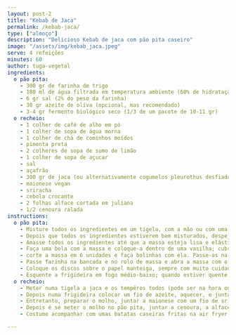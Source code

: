 ```yaml
---
layout: post-2
title: "Kebab de Jaca"
permalink: /kebab-jaca/
type: ["almoço"]
description: "Delicioso Kebab de jaca com pão pita caseiro"
image: "/assets/img/kebab_jaca.jpeg"
serve: 4 refeições
minutes: 60
author: tuga-vegetal
ingredients: 
  o pão pita:
    - 300 gr de farinha de trigo
    - 180 ml de água filtrada em temperatura ambiente (60% de hidratação)
    - 6 gr sal (2% do peso da farinha)
    - 30 gr azeite de oliva (opcional, mas recomendado)
    - 3-4 gr fermento biológico seco (1/3 de um pacote de 10-11 gr)
  o recheio:
    - 1 colher de café de alho em pó
    - 1 colher de sopa de água morna
    - 1 colher de chá de cominhos moídos
    - pimenta preta
    - 2 colheres de sopa de sumo de limão
    - 1 colher de sopa de açucar
    - sal
    - açafrão
    - 300 gr de jaca (ou alternativamente cogumelos pleurothus desfiados)
    - maionese vegan
    - sriracha
    - cebola crocante
    - 2 folhas alface cortada em juliana
    - 1/2 cenoura ralada
instructions:
  o pão pita:
    - Misture todos os ingredientes em um tigela, com a mão ou com uma espátula
    - Depois que todos os ingredientes estiverem bem misturados, despeje o conteúdo em uma bancada (de mármore, madeira, etc)
    - Amasse todos os ingredientes até que a massa esteja lisa e elástica; recomendamos cerca de 20 minutos de amassamento
    - Faça uma bola com a massa e coloque-a dentro de uma vasilha; cubra com plástico filme ou com um pano úmido; deixe crescer por cerca 1 hora, até que a massa tenha dobrado de tamanho
    - corte a massa em 6 unidades e faça bolinhas com ela. Passe-as na farinha para evitar que grudem na bancada
    - Passe farinha na bancada e no rolo de massa e abra a massa com o rolo – seja delicado, assim a massa não grudará no rolo ou na bancada; faça discos finos, com cerca de 3 cm de espessura e 13 cm de diâmetro.
    - Coloque os discos sobre o papel manteiga, sempre com muito cuidado; deixe os discos de massa repousarem por 30 minutos, cobertos com um pano; quando for esquentá-los, comece pelo primeiro que foi modelado
    - Esquente a frigideira em fogo médio-baixo; quando estiver quente, coloque a massa virada ao contrário(lado que estava em contato com pano fica para baixo) ; vire assim que primeiras bolhas surgirem (cerca de 20-30 segundos e esquente o outro lado até que o pão esteja totalmente inflado; vire novamente
  o recheio:
    - Meter numa tigela a jaca e os tempêros todos (pode ser na hora ou deixar da noite para o dia).
    - Depois numa frigideira colocar um fio de azeite, aquecer, e juntar a jaca temparada, deixar 5 minutos, mexendo.
    - Entretanto, preparar o molho, juntar a maionese com um fio de sriracha.
    - Depois é sé meter o molho no pão pita, juntar a cenoura, a alface e a jaca.
    - Costumo acompanhar com umas batatas caseiras fritas na air fryer.

---
```

